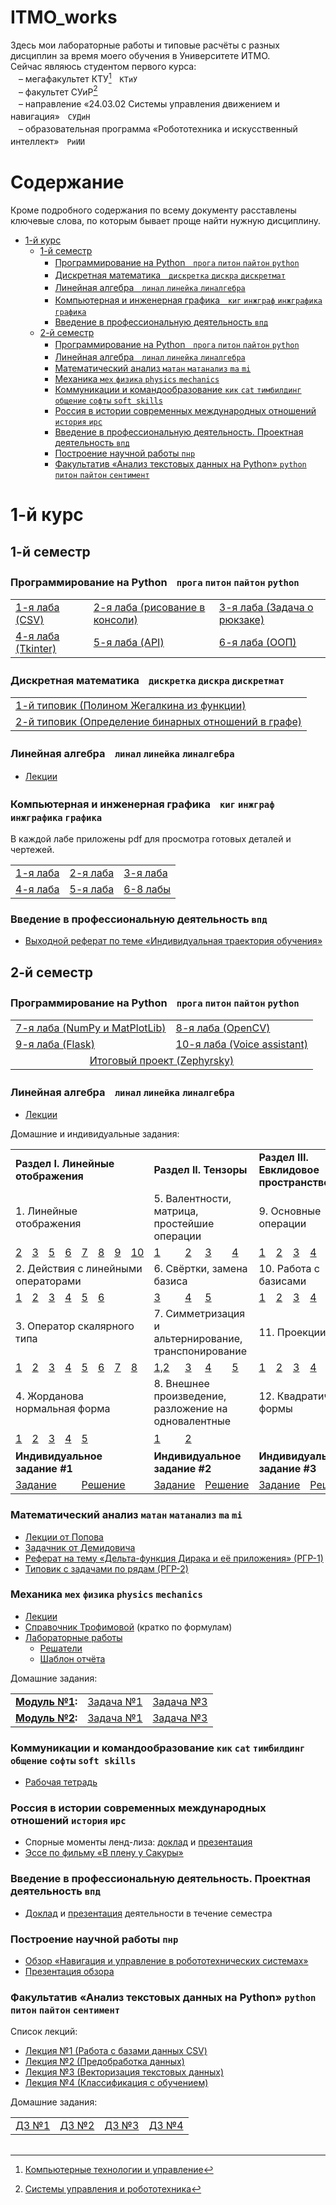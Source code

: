 # ITMO_works
Здесь мои лабораторные работы и типовые расчёты с разных дисциплин за время моего обучения в Университете ИТМО.  
Сейчас являюсь студентом первого курса:  
ㅤ– мегафакультет КТУ[^ctam]ㅤ`КТиУ`  
ㅤ– факультет СУиР[^csar]  
ㅤ– направление «24.03.02 Системы управления движением и навигация»ㅤ`СУДиН`  
ㅤ– образовательная программа «Робототехника и искусственный интеллект»ㅤ`РиИИ`

# Содержание
Кроме подробного содержания по всему документу расставлены ключевые слова, по которым бывает проще найти нужную дисциплину.
- [1-й курс](#1-й-курс)
  - [1-й семестр](#1-й-семестр)
    - [Программирование на Pythonㅤ`прога` `питон` `пайтон` `python`](#программирование-на-pythonㅤпрога-питон-пайтон-python)
    - [Дискретная математикаㅤ`дискретка` `дискра` `дискретмат`](#дискретная-математикаㅤдискретка-дискра-дискретмат)
    - [Линейная алгебраㅤ`линал` `линейка` `линалгебра`](#линейная-алгебраㅤлинал-линейка-линалгебра)
    - [Компьютерная и инженерная графикаㅤ`киг` `инжграф` `инжграфика` `графика`](#компьютерная-и-инженерная-графикаㅤкиг-инжграф-инжграфика-графика)
    - [Введение в профессиональную деятельность `впд`](#введение-в-профессиональную-деятельность-впд)
  - [2-й семестр](#2-й-семестр)
    - [Программирование на Pythonㅤ`прога` `питон` `пайтон` `python`](#программирование-на-pythonㅤпрога-питон-пайтон-python-1)
    - [Линейная алгебраㅤ`линал` `линейка` `линалгебра`](#линейная-алгебраㅤлинал-линейка-линалгебра-1)
    - [Математический анализ `матан` `матанализ` `ma` `mi`](#математический-анализㅤматан-матанализ-ma-mi)
    - [Механика `мех` `физика` `physics` `mechanics`](#механика-мех-физика-physics-mechanics)
    - [Коммуникации и командообразование `кик` `cat` `тимбилдинг` `общение` `софты` `soft skills`](#коммуникации-и-командообразование-кик-cat-тимбилдинг-общение-софты-soft-skills)
    - [Россия в истории современных международных отношений `история` `ирс`](#россия-в-истории-современных-международных-отношений-история-ирс)
    - [Введение в профессиональную деятельность. Проектная деятельность `впд`](#введение-в-профессиональную-деятельность-проектная-деятельность-впд)
    - [Построение научной работы `пнр`](#построение-научной-работы-пнр)
    - [Факультатив «Анализ текстовых данных на Python» `python` `питон` `пайтон` `сентимент`](#факультатив-анализ-текстовых-данных-на-python-python-питон-пайтон-сентимент)

# 1-й курс
## 1-й семестр
### Программирование на Pythonㅤ`прога` `питон` `пайтон` `python`
<table>
    <tbody>
        <tr>
            <td><a href="https://github.com/PaveTranquil/ITMOPython-2022_Lab-1">1-я лаба (CSV)</a></td>
            <td><a href="https://github.com/PaveTranquil/ITMOPython-2022_Lab-2">2-я лаба (рисование в консоли)</a></td>
            <td><a href="https://github.com/PaveTranquil/ITMOPython-2022_Lab-3">3-я лаба (Задача о рюкзаке)</a></td>
        </tr>
        <tr>
            <td><a href="https://github.com/PaveTranquil/ITMOPython-2022_Lab-4">4-я лаба (Tkinter)</a></td>
            <td><a href="https://github.com/PaveTranquil/ITMOPython-2022_Lab-5">5-я лаба (API)</a></td>
            <td><a href="https://github.com/PaveTranquil/ITMOPython-2022_Lab-6">6-я лаба (ООП)</a></td>
        </tr>
    </tbody>
</table>

### Дискретная математикаㅤ`дискретка` `дискра` `дискретмат`
<table>
    <tbody>
        <tr>
            <td><a href="https://gist.github.com/PaveTranquil/e4fa5b8b0af8590f5859f59ef4a64ea8">1-й типовик (Полином Жегалкина из функции)</a></td>
        </tr>
        <tr>
            <td><a href="https://gist.github.com/PaveTranquil/5884c49ad97161ecd8dc2b42b63f8405">2-й типовик (Определение бинарных отношений в графе)</a></td>
        </tr>
    </tbody>
</table>

### Линейная алгебраㅤ`линал` `линейка` `линалгебра`
- [Лекции](https://github.com/PaveTranquil/ITMO_works/raw/main/1%20семестр/Линал%201%20сем.zip)

### Компьютерная и инженерная графикаㅤ`киг` `инжграф` `инжграфика` `графика`
В каждой лабе приложены pdf для просмотра готовых деталей и чертежей.
<table>
    <tbody>
        <tr>
            <td><a href="https://github.com/PaveTranquil/ITMO_works/tree/main/1%20семестр/КИГ/1">1-я лаба</a></td>
            <td><a href="https://github.com/PaveTranquil/ITMO_works/tree/main/1%20семестр/КИГ/2">2-я лаба</a></td>
            <td><a href="https://github.com/PaveTranquil/ITMO_works/tree/main/1%20семестр/КИГ/3">3-я лаба</a></td>
        </tr>
        <tr>
            <td><a href="https://github.com/PaveTranquil/ITMO_works/tree/main/1%20семестр/КИГ/4">4-я лаба</a></td>
            <td><a href="https://github.com/PaveTranquil/ITMO_works/tree/main/1%20семестр/КИГ/5">5-я лаба</a></td>
            <td><a href="https://github.com/PaveTranquil/ITMO_works/tree/main/1%20семестр/КИГ/6">6-8 лабы</a></td>
        </tr>
    </tbody>
</table>

### Введение в профессиональную деятельность `впд`
- [Выходной реферат по теме «Индивидуальная траектория обучения»](https://github.com/PaveTranquil/ITMO_works/raw/main/1%20семестр/Реферат%20по%20теме%20«Индивидуальная%20траектория%20обучения».docx)

## 2-й семестр
### Программирование на Pythonㅤ`прога` `питон` `пайтон` `python`
<table>
    <tbody>
        <tr>
            <td><a href="https://github.com/PaveTranquil/ITMOPython-2023_Lab-7">7-я лаба (NumPy и MatPlotLib)</a></td>
            <td><a href="https://github.com/PaveTranquil/ITMOPython-2023_Lab-8">8-я лаба (OpenCV)</a></td>
        </tr>
        <tr>
            <td><a href="https://github.com/PaveTranquil/ITMOPython-2023_Lab-9">9-я лаба (Flask)</a></td>
            <td><a href="https://github.com/PaveTranquil/ITMOPython-2023_Lab-10">10-я лаба (Voice assistant)</a></td>
        </tr>
        <tr>
            <td colspan="3" style="text-align: center; vertical-align: middle;"><a href="https://github.com/PaveTranquil/Zephyrsky">Итоговый проект (Zephyrsky)</a></td>
        </tr>
    </tbody>
</table>

### Линейная алгебраㅤ`линал` `линейка` `линалгебра`
- [Лекции](https://github.com/PaveTranquil/ITMO_works/raw/main/2%20семестр/Линал/Линал%202%20сем.zip)

Домашние и индивидуальные задания:
<table>
    <tbody>
        <tr>
            <td colspan="8"><b>Раздел I. Линейные отображения</b></td>
            <td colspan="4"><b>Раздел II. Тензоры</b></td>
            <td colspan="5"><b>Раздел III. Евклидовое пространство</b></td>
        </tr>
        <tr>
            <td colspan="8">1. Линейные отображения</td>
            <td colspan="4">5. Валентности, матрица, простейшие операции</td>
            <td colspan="5">9. Основные операции</td>
        </tr>
        <tr>
            <td><a href="https://github.com/PaveTranquil/ITMO_works/blob/main/2%20семестр/Линал/ДЗ/1.%20Линейные%20отображения/2.pdf">2</a></td>
            <td><a href="https://github.com/PaveTranquil/ITMO_works/blob/main/2%20семестр/Линал/ДЗ/1.%20Линейные%20отображения/3.pdf">3</a></td>
            <td><a href="https://github.com/PaveTranquil/ITMO_works/blob/main/2%20семестр/Линал/ДЗ/1.%20Линейные%20отображения/5.pdf">5</a></td>
            <td><a href="https://github.com/PaveTranquil/ITMO_works/blob/main/2%20семестр/Линал/ДЗ/1.%20Линейные%20отображения/6.pdf">6</a></td>
            <td><a href="https://github.com/PaveTranquil/ITMO_works/blob/main/2%20семестр/Линал/ДЗ/1.%20Линейные%20отображения/7.pdf">7</a></td>
            <td><a href="https://github.com/PaveTranquil/ITMO_works/blob/main/2%20семестр/Линал/ДЗ/1.%20Линейные%20отображения/8.pdf">8</a></td>
            <td><a href="https://github.com/PaveTranquil/ITMO_works/blob/main/2%20семестр/Линал/ДЗ/1.%20Линейные%20отображения/9.pdf">9</a></td>
            <td><a href="https://github.com/PaveTranquil/ITMO_works/blob/main/2%20семестр/Линал/ДЗ/1.%20Линейные%20отображения/10.pdf">10</a></td>
            <td><a href="https://github.com/PaveTranquil/ITMO_works/blob/main/2%20семестр/Линал/ДЗ/5.%20Тензоры%20—%20валентности%2C%20матрица%2C%20простейшие%20операции%2C%20произведение/1.pdf">1</a></td>
            <td><a href="https://github.com/PaveTranquil/ITMO_works/blob/main/2%20семестр/Линал/ДЗ/5.%20Тензоры%20—%20валентности%2C%20матрица%2C%20простейшие%20операции%2C%20произведение/2.pdf">2</a></td>
            <td><a href="https://github.com/PaveTranquil/ITMO_works/blob/main/2%20семестр/Линал/ДЗ/5.%20Тензоры%20—%20валентности%2C%20матрица%2C%20простейшие%20операции%2C%20произведение/3.pdf">3</a></td>
            <td><a href="https://github.com/PaveTranquil/ITMO_works/blob/main/2%20семестр/Линал/ДЗ/5.%20Тензоры%20—%20валентности%2C%20матрица%2C%20простейшие%20операции%2C%20произведение/4.pdf">4</a></td>
            <td><a href="https://github.com/PaveTranquil/ITMO_works/blob/main/2%20семестр/Линал/ДЗ/9.%20Евклидовое%20пространство%20—%20основные%20операции/1.pdf">1</a></td>
            <td><a href="https://github.com/PaveTranquil/ITMO_works/blob/main/2%20семестр/Линал/ДЗ/9.%20Евклидовое%20пространство%20—%20основные%20операции/2.pdf">2</a></td>
            <td><a href="https://github.com/PaveTranquil/ITMO_works/blob/main/2%20семестр/Линал/ДЗ/9.%20Евклидовое%20пространство%20—%20основные%20операции/3.pdf">3</a></td>
            <td><a href="https://github.com/PaveTranquil/ITMO_works/blob/main/2%20семестр/Линал/ДЗ/9.%20Евклидовое%20пространство%20—%20основные%20операции/4.pdf">4</a></td>
            <td><a href="https://github.com/PaveTranquil/ITMO_works/blob/main/2%20семестр/Линал/ДЗ/9.%20Евклидовое%20пространство%20—%20основные%20операции/5.pdf">5</a></td>
        </tr>
        <tr>
            <td colspan="8">2. Действия с линейными операторами</td>
            <td colspan="4">6. Свёртки, замена базиса</td>
            <td colspan="5">10. Работа с базисами</td>
        </tr>
        <tr>
            <td><a href="https://github.com/PaveTranquil/ITMO_works/blob/main/2%20семестр/Линал/ДЗ/2.%20Действия%20с%20линейными%20операторами/1.pdf">1</a></td>
            <td><a href="https://github.com/PaveTranquil/ITMO_works/blob/main/2%20семестр/Линал/ДЗ/2.%20Действия%20с%20линейными%20операторами/2.pdf">2</a></td>
            <td><a href="https://github.com/PaveTranquil/ITMO_works/blob/main/2%20семестр/Линал/ДЗ/2.%20Действия%20с%20линейными%20операторами/3.pdf">3</a></td>
            <td><a href="https://github.com/PaveTranquil/ITMO_works/blob/main/2%20семестр/Линал/ДЗ/2.%20Действия%20с%20линейными%20операторами/4.pdf">4</a></td>
            <td><a href="https://github.com/PaveTranquil/ITMO_works/blob/main/2%20семестр/Линал/ДЗ/2.%20Действия%20с%20линейными%20операторами/5.pdf">5</a></td>
            <td colspan="3"><a href="https://github.com/PaveTranquil/ITMO_works/blob/main/2%20семестр/Линал/ДЗ/2.%20Действия%20с%20линейными%20операторами/6.pdf">6</a></td>
            <td><a href="https://github.com/PaveTranquil/ITMO_works/blob/main/2%20семестр/Линал/ДЗ/6.%20Тензоры%20—%20свёртки%2C%20замена%20базиса/3.pdf">3</a></td>
            <td><a href="https://github.com/PaveTranquil/ITMO_works/blob/main/2%20семестр/Линал/ДЗ/6.%20Тензоры%20—%20свёртки%2C%20замена%20базиса/4.pdf">4</a></td>
            <td colspan="2"><a href="https://github.com/PaveTranquil/ITMO_works/blob/main/2%20семестр/Линал/ДЗ/6.%20Тензоры%20—%20свёртки%2C%20замена%20базиса/5.pdf">5</a></td>
            <td><a href="https://github.com/PaveTranquil/ITMO_works/blob/main/2%20семестр/Линал/ДЗ/10.%20Евклидовое%20пространство%20—%20работа%20с%20базисами/1.pdf">1</a></td>
            <td><a href="https://github.com/PaveTranquil/ITMO_works/blob/main/2%20семестр/Линал/ДЗ/10.%20Евклидовое%20пространство%20—%20работа%20с%20базисами/2.pdf">2</a></td>
            <td><a href="https://github.com/PaveTranquil/ITMO_works/blob/main/2%20семестр/Линал/ДЗ/10.%20Евклидовое%20пространство%20—%20работа%20с%20базисами/3.pdf">3</a></td>
            <td><a href="https://github.com/PaveTranquil/ITMO_works/blob/main/2%20семестр/Линал/ДЗ/10.%20Евклидовое%20пространство%20—%20работа%20с%20базисами/4.pdf">4</a></td>
            <td><a href="https://github.com/PaveTranquil/ITMO_works/blob/main/2%20семестр/Линал/ДЗ/10.%20Евклидовое%20пространство%20—%20работа%20с%20базисами/5.pdf">5</a></td>
        </tr>
        <tr>
            <td colspan="8">3. Оператор скалярного типа</td>
            <td colspan="4">7. Симметризация и альтернирование, транспонирование</td>
            <td colspan="5">11. Проекции</td>
        </tr>
        <tr>
            <td><a href="https://github.com/PaveTranquil/ITMO_works/blob/main/2%20семестр/Линал/ДЗ/3.%20Оператор%20скалярного%20типа/1.pdf">1</a></td>
            <td><a href="https://github.com/PaveTranquil/ITMO_works/blob/main/2%20семестр/Линал/ДЗ/3.%20Оператор%20скалярного%20типа/2.pdf">2</a></td>
            <td><a href="https://github.com/PaveTranquil/ITMO_works/blob/main/2%20семестр/Линал/ДЗ/3.%20Оператор%20скалярного%20типа/3.pdf">3</a></td>
            <td><a href="https://github.com/PaveTranquil/ITMO_works/blob/main/2%20семестр/Линал/ДЗ/3.%20Оператор%20скалярного%20типа/4.pdf">4</a></td>
            <td><a href="https://github.com/PaveTranquil/ITMO_works/blob/main/2%20семестр/Линал/ДЗ/3.%20Оператор%20скалярного%20типа/5.pdf">5</a></td>
            <td><a href="https://github.com/PaveTranquil/ITMO_works/blob/main/2%20семестр/Линал/ДЗ/3.%20Оператор%20скалярного%20типа/6.pdf">6</a></td>
            <td><a href="https://github.com/PaveTranquil/ITMO_works/blob/main/2%20семестр/Линал/ДЗ/3.%20Оператор%20скалярного%20типа/7.pdf">7</a></td>
            <td><a href="https://github.com/PaveTranquil/ITMO_works/blob/main/2%20семестр/Линал/ДЗ/3.%20Оператор%20скалярного%20типа/8.pdf">8</a></td>
            <td><a href="https://github.com/PaveTranquil/ITMO_works/blob/main/2%20семестр/Линал/ДЗ/7.%20Тензоры%20—%20симметризация%20и%20антисимметризация%2C%20транспонирование/1%2C2.pdf">1,2</a></td>
            <td><a href="https://github.com/PaveTranquil/ITMO_works/blob/main/2%20семестр/Линал/ДЗ/7.%20Тензоры%20—%20симметризация%20и%20антисимметризация%2C%20транспонирование/3.pdf">3</a></td>
            <td><a href="https://github.com/PaveTranquil/ITMO_works/blob/main/2%20семестр/Линал/ДЗ/7.%20Тензоры%20—%20симметризация%20и%20антисимметризация%2C%20транспонирование/4.pdf">4</a></td>
            <td><a href="https://github.com/PaveTranquil/ITMO_works/blob/main/2%20семестр/Линал/ДЗ/7.%20Тензоры%20—%20симметризация%20и%20антисимметризация%2C%20транспонирование/5.png">5</a></td>
            <td><a href="https://github.com/PaveTranquil/ITMO_works/blob/main/2%20семестр/Линал/ДЗ/11.%20Евклидовое%20пространство%20—%20проекции/1.pdf">1</a></td>
            <td><a href="https://github.com/PaveTranquil/ITMO_works/blob/main/2%20семестр/Линал/ДЗ/11.%20Евклидовое%20пространство%20—%20проекции/2.pdf">2</a></td>
            <td><a href="https://github.com/PaveTranquil/ITMO_works/blob/main/2%20семестр/Линал/ДЗ/11.%20Евклидовое%20пространство%20—%20проекции/3.pdf">3</a></td>
            <td colspan="2"><a href="https://github.com/PaveTranquil/ITMO_works/blob/main/2%20семестр/Линал/ДЗ/11.%20Евклидовое%20пространство%20—%20проекции/4.pdf">4</a></td>
        </tr>
        <tr>
            <td colspan="8">4. Жорданова нормальная форма</td>
            <td colspan="4">8. Внешнее произведение, разложение на одновалентные</td>
            <td colspan="5">12. Квадратичные формы</td>
        </tr>
        <tr>
            <td><a href="https://github.com/PaveTranquil/ITMO_works/blob/main/2%20семестр/Линал/ДЗ/4.%20Жорданова%20нормальная%20форма/1.pdf">1</a></td>
            <td><a href="https://github.com/PaveTranquil/ITMO_works/blob/main/2%20семестр/Линал/ДЗ/4.%20Жорданова%20нормальная%20форма/2.pdf">2</a></td>
            <td><a href="https://github.com/PaveTranquil/ITMO_works/blob/main/2%20семестр/Линал/ДЗ/4.%20Жорданова%20нормальная%20форма/3.pdf">3</a></td>
            <td><a href="https://github.com/PaveTranquil/ITMO_works/blob/main/2%20семестр/Линал/ДЗ/4.%20Жорданова%20нормальная%20форма/4.pdf">4</a></td>
            <td colspan="4"><a href="https://github.com/PaveTranquil/ITMO_works/blob/main/2%20семестр/Линал/ДЗ/4.%20Жорданова%20нормальная%20форма/5.pdf">5</a></td>
            <td><a href="https://github.com/PaveTranquil/ITMO_works/blob/main/2%20семестр/Линал/ДЗ/8.%20Тензоры%20—%20внешнее%20произведение%2C%20разложение%20на%20одновалентные/1.pdf">1</a></td>
            <td colspan="3"><a href="https://github.com/PaveTranquil/ITMO_works/blob/main/2%20семестр/Линал/ДЗ/8.%20Тензоры%20—%20внешнее%20произведение%2C%20разложение%20на%20одновалентные/2.pdf">2</a></td>
            <td colspan="5">ㅤ</td>
        </tr>
        <tr>
            <td colspan="8"><b>Индивидуальное задание #1</b></td>
            <td colspan="4"><b>Индивидуальное задание #2</b></td>
            <td colspan="5"><b>Индивидуальное задание #3</b></td>
        </tr>
        <tr>
            <td colspan="4"><a href="https://github.com/PaveTranquil/ITMO_works/blob/main/2%20семестр/Линал/ИЗ%201/Задания.pdf">Задание</a></td>
            <td colspan="4"><a href="https://github.com/PaveTranquil/ITMO_works/blob/main/2%20семестр/Линал/ИЗ%201/ИЗ.pdf">Решение</a></td>
            <td colspan="2"><a href="https://github.com/PaveTranquil/ITMO_works/blob/main/2%20семестр/Линал/ИЗ%202/Задания.pdf">Задание</a></td>
            <td colspan="2"><a href="https://github.com/PaveTranquil/ITMO_works/blob/main/2%20семестр/Линал/ИЗ%202/ИЗ%202.pdf">Решение</a></td>
            <td colspan="3"><a href="https://github.com/PaveTranquil/ITMO_works/blob/main/2%20семестр/Линал/ИЗ%203/Задания.pdf">Задание</a></td>
            <td colspan="2"><a href="https://github.com/PaveTranquil/ITMO_works/blob/main/2%20семестр/Линал/ИЗ%203/ИЗ%203.pdf">Решение</a></td>
        </tr>
    </tbody>
</table>

### Математический анализ `матан` `матанализ` `ma` `mi`
- [Лекции от Попова](https://github.com/PaveTranquil/ITMO_works/raw/main/2%20семестр/Матан/Лекции%20Попова.pdf)
- [Задачник от Демидовича](https://github.com/PaveTranquil/ITMO_works/raw/main/2%20семестр/Матан/Задачи%20по%20мат.анализу%20от%20Демидовича.pdf)
- [Реферат на тему «Дельта-функция Дирака и её приложения» (РГР-1)](https://github.com/PaveTranquil/ITMO_works/raw/main/2%20семестр/Матан/report/report%20MA.pdf)
- [Типовик с задачами по рядам (РГР-2)](https://github.com/PaveTranquil/ITMO_works/blob/main/2%20семестр/Матан/standart/standart%20MA.pdf)

### Механика `мех` `физика` `physics` `mechanics`
- [Лекции](https://github.com/PaveTranquil/ITMO_works/tree/main/2%20семестр/Механика/Лекции)
- [Справочник Трофимовой](https://github.com/PaveTranquil/ITMO_works/raw/main/2%20семестр/Механика/Справочник%20Трофимовой.pdf) (кратко по формулам)
- [Лабораторные работы](https://github.com/PaveTranquil/ITMO_works/tree/main/2%20семестр/Механика/Лабораторные%20работы)
  - [Решатели](https://github.com/PaveTranquil/ITMO_works/tree/main/2%20семестр/Механика/Лабораторные%20работы/Решатели)
  - [Шаблон отчёта](https://github.com/PaveTranquil/ITMO_works/raw/main/2%20семестр/Механика/Лабораторные%20работы/Шаблон%20отчёта.docx)

Домашние задания:
<table>
    <tbody>
        <tr>
            <td><b><a href="https://github.com/PaveTranquil/ITMO_works/blob/main/2%20семестр/Механика/LaTeX/Модуль%20№1/_задачи.jpg">Модуль №1</a>:</b></td>
            <td><a href="https://github.com/PaveTranquil/ITMO_works/blob/main/2%20семестр/Механика/LaTeX/Модуль%20№1/1.pdf">Задача №1</a></td>
            <td><a href="https://github.com/PaveTranquil/ITMO_works/blob/main/2%20семестр/Механика/LaTeX/Модуль%20№1/3.pdf">Задача №3</a></td>
        </tr>
        <tr>
            <td><b><a href="https://github.com/PaveTranquil/ITMO_works/blob/main/2%20семестр/Механика/LaTeX/Модуль%20№2/_задачи.png">Модуль №2</a>:</b></td>
            <td><a href="https://github.com/PaveTranquil/ITMO_works/blob/main/2%20семестр/Механика/LaTeX/Модуль%20№2/1.pdf">Задача №1</a></td>
            <td><a href="https://github.com/PaveTranquil/ITMO_works/blob/main/2%20семестр/Механика/LaTeX/Модуль%20№2/3.pdf">Задача №3</a></td>
        </tr>
    </tbody>
</table>

### Коммуникации и командообразование `кик` `cat` `тимбилдинг` `общение` `софты` `soft skills`
- [Рабочая тетрадь](https://github.com/PaveTranquil/ITMO_works/raw/main/2%20семестр/Рабочая%20тетрадь%20КиК%202023.pdf)

### Россия в истории современных международных отношений `история` `ирс`
- Спорные моменты ленд-лиза: [доклад](https://github.com/PaveTranquil/ITMO_works/raw/main/2%20семестр/История/Спорные%20моменты%20ленд-лиза.pdf) и [презентация](https://github.com/PaveTranquil/ITMO_works/raw/main/2%20семестр/История/Спорные%20моменты%20ленд-лиза%20(Овчинников%20Павел).pptx)
- [Эссе по фильму «В плену у Сакуры»](https://github.com/PaveTranquil/ITMO_works/raw/main/2%20семестр/История/В%20плену%20у%20сакуры.docx)

### Введение в профессиональную деятельность. Проектная деятельность `впд`
- [Доклад](https://github.com/PaveTranquil/ITMO_works/raw/main/2%20семестр/ВПД/Доклад%20о%20деятельности.pdf) и [презентация](https://github.com/PaveTranquil/ITMO_works/raw/main/2%20семестр/ВПД/Презентация%20деятельности.pdf) деятельности в течение семестра

### Построение научной работы `пнр`
- [Обзор «Навигация и управление в робототехнических системах»](https://github.com/PaveTranquil/ITMO_works/raw/main/2%20семестр/ПНР/pnr.pdf)
- [Презентация обзора](https://disk.yandex.ru/i/EYwevy2EHHOt1A)

### Факультатив «Анализ текстовых данных на Python» `python` `питон` `пайтон` `сентимент`
Список лекций:
- [Лекция №1 (Работа с базами данных CSV)](https://github.com/PaveTranquil/ITMO_works/blob/main/2%20семестр/Факультатив%20Python/Лекции/Л1_Работа_с_базами_данных.ipynb)
- [Лекция №2 (Предобработка данных)](https://github.com/PaveTranquil/ITMO_works/blob/main/2%20семестр/Факультатив%20Python/Лекции/Л2_Предобработка.ipynb)
- [Лекция №3 (Векторизация текстовых данных)](https://github.com/PaveTranquil/ITMO_works/blob/main/2%20семестр/Факультатив%20Python/Лекции/Л3_Векторизация_текстовых_данных.ipynb)
- [Лекция №4 (Классификация с обучением)](https://github.com/PaveTranquil/ITMO_works/blob/main/2%20семестр/Факультатив%20Python/Лекции/Л4_Классификация.ipynb)

Домашние задания:
<table>
    <tbody>
        <tr>
            <td><a href="https://github.com/PaveTranquil/ITMO_works/blob/main/2%20семестр/Факультатив%20Python/HW%201.ipynb">ДЗ №1</a></td>
            <td><a href="https://github.com/PaveTranquil/ITMO_works/blob/main/2%20семестр/Факультатив%20Python/HW%202.ipynb">ДЗ №2</a></td>
            <td><a href="https://github.com/PaveTranquil/ITMO_works/blob/main/2%20семестр/Факультатив%20Python/HW%203.ipynb">ДЗ №3</a></td>
            <td><a href="https://github.com/PaveTranquil/ITMO_works/blob/main/2%20семестр/Факультатив%20Python/HW%204.ipynb">ДЗ №4</a></td>
        </tr>
    </tbody>
</table>
<table>
</table>

[^ctam]: [Компьютерные технологии и управление](https://itmo.ru/ru/viewfaculty/1/megafakultet_kompyuternyh_tehnologiy_i_upravleniya.htm)
[^csar]: [Системы управления и робототехника](https://abit.itmo.ru/program/bachelor/robotics_ai)
